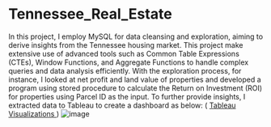 # Tennessee_Real_Estate
In this project, I employ MySQL for data cleansing and exploration, aiming to derive insights from the Tennessee housing market. This project make extensive use of advanced tools such as Common Table Expressions (CTEs), Window Functions, and Aggregate Functions to handle complex queries and data analysis efficiently. With the exploration process, for instance, I looked at net profit and land value of properties and developed a program using stored procedure to calculate the Return on Investment (ROI) for properties using Parcel ID as the input.
To further provide insights, I extracted data to Tableau to create a dashboard as below: ( [Tableau Visualizations
                                ](https://public.tableau.com/app/profile/quan.nguyen5173/viz/TennesseeHousingProject/Dashboard1))
![image](https://github.com/quan678/Tennessee_Real_Estate/assets/126077946/a9374a84-259e-4853-8944-dab1d883b63c)
                                                           

